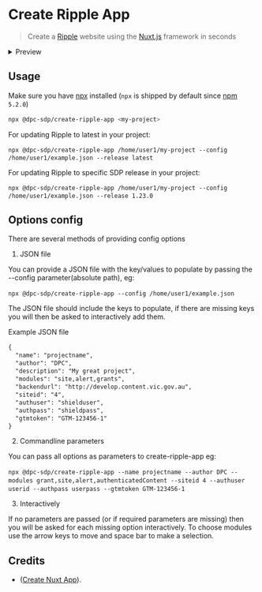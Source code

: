 # Create Ripple App

> Create a [Ripple](https://github.com/dpc-sdp/ripple) website using the [Nuxt.js](https://github.com/nuxt/nuxt.js) framework in seconds

<details><summary>Preview</summary>

![preview](/packages/create-ripple-app/docs/create-ripple-app.gif)
</details>

## Usage

Make sure you have [npx](https://www.npmjs.com/package/npx) installed (`npx` is shipped by default since [npm](https://www.npmjs.com/get-npm) `5.2.0`)

```bash
npx @dpc-sdp/create-ripple-app <my-project>
```

For updating Ripple to latest in your project:

```
npx @dpc-sdp/create-ripple-app /home/user1/my-project --config /home/user1/example.json --release latest
```

For updating Ripple to specific SDP release in your project:
```
npx @dpc-sdp/create-ripple-app /home/user1/my-project --config /home/user1/example.json --release 1.23.0
```

## Options config

There are several methods of providing config options

1. JSON file

You can provide a JSON file with the key/values to populate by  passing the --config parameter(absolute path), eg:

`npx @dpc-sdp/create-ripple-app --config /home/user1/example.json`

The JSON file should include the keys to populate, if there are missing keys you will then be asked to interactively add them. 

Example JSON file

```
{
  "name": "projectname",
  "author": "DPC",
  "description": "My great project",
  "modules": "site,alert,grants",
  "backendurl": "http://develop.content.vic.gov.au",
  "siteid": "4",
  "authuser": "shielduser",
  "authpass": "shieldpass",
  "gtmtoken": "GTM-123456-1"
}
```
2. Commandline parameters

You can pass all options as parameters to create-ripple-app eg:

`npx @dpc-sdp/create-ripple-app --name projectname --author DPC --modules grant,site,alert,authenticatedContent --siteid 4 --authuser userid --authpass userpass --gtmtoken GTM-123456-1`

3. Interactively

If no parameters are  passed (or if required parameters are missing) then you will be asked for each missing option interactively. To choose modules use the arrow keys to move and space bar to make a selection.

## Credits

- ([Create Nuxt App](https://github.com/nuxt/create-nuxt-app/contributors)).
